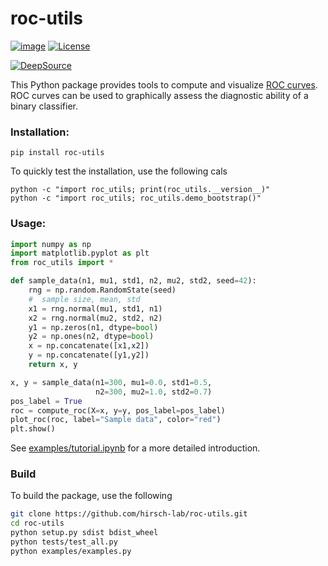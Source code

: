 # roc-utils

<!--https://raw.githubusercontent.com/yngvem/group-lasso/master/README.rst-->

<!--[![Downloads](https://pepy.tech/badge/roc-utils)](https://pepy.tech/project/roc-utils)-->
<!--https://pypistats.org/packages/roc-utils-->
[![image](https://img.shields.io/pypi/v/roc-utils)](https://pypi.org/project/roc-utils/)
[![License](https://img.shields.io/pypi/l/roc-utils)](https://github.com/hirsch-lab/roc-utils/blob/main/LICENSE)
<!--[![Build Status](https://travis-ci.org/hirsch-lab/cyminiball.svg?branch=main)](https://travis-ci.org/hirsch-lab/roc-utils)-->
<!--[![CodeFactor](https://www.codefactor.io/repository/github/hirsch-lab/roc-utils/badge)](https://www.codefactor.io/repository/github/hirsch-lab/roc-utils)-->
[![DeepSource](https://deepsource.io/gh/hirsch-lab/roc-utils.svg/?label=active+issues)](https://deepsource.io/gh/hirsch-lab/roc-utils/?ref=repository-badge)
<!--Travis build and test-->
<!--Coveralls.io-->
<!--Read-the-docs not required for such a small project-->


This Python package provides tools to compute and visualize [ROC curves](https://en.wikipedia.org/wiki/Receiver_operating_characteristic). ROC curves can be used to graphically assess the diagnostic ability of a binary classifier. 


### Installation:

    pip install roc-utils
    
To quickly test the installation, use the following cals

    python -c "import roc_utils; print(roc_utils.__version__)"
    python -c "import roc_utils; roc_utils.demo_bootstrap()"

### Usage:

```python
import numpy as np
import matplotlib.pyplot as plt
from roc_utils import *

def sample_data(n1, mu1, std1, n2, mu2, std2, seed=42):
    rng = np.random.RandomState(seed)
    #  sample size, mean, std
    x1 = rng.normal(mu1, std1, n1)
    x2 = rng.normal(mu2, std2, n2)
    y1 = np.zeros(n1, dtype=bool)
    y2 = np.ones(n2, dtype=bool)
    x = np.concatenate([x1,x2])
    y = np.concatenate([y1,y2])
    return x, y

x, y = sample_data(n1=300, mu1=0.0, std1=0.5,
                   n2=300, mu2=1.0, std2=0.7)
pos_label = True
roc = compute_roc(X=x, y=y, pos_label=pos_label)
plot_roc(roc, label="Sample data", color="red")
plt.show()
```

See [examples/tutorial.ipynb](https://github.com/hirsch-lab/roc-utils/examples/tutorial.ipynb) for a more detailed introduction.

### Build

To build the package, use the following

```bash
git clone https://github.com/hirsch-lab/roc-utils.git
cd roc-utils
python setup.py sdist bdist_wheel
python tests/test_all.py
python examples/examples.py
```

